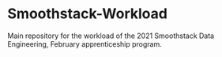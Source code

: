 # Smoothstack-Workload
Main repository for the workload of the 2021 Smoothstack Data Engineering, February apprenticeship program.  
